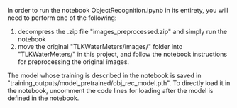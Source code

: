 In order to run the notebook ObjectRecognition.ipynb in its entirety, you will need to perform one of the following:
  1) decompress the .zip file "images_preprocessed.zip" and simply run the notebook
  2) move the original "TLKWaterMeters/images/" folder into "TLKWaterMeters/" in this project, and follow the notebook instructions for preprocessing the original images.

The model whose training is described in the notebook is saved in "training_outputs/model_pretrained/obj_rec_model.pth". To directly load it in the notebook, uncomment the code lines for loading after the model is defined in the notebook.
